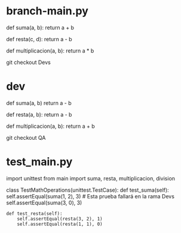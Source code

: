 # branch-main.py
def suma(a, b):
    return a + b

def resta(c, d):
    return a - b

def multiplicacion(a, b):
    return a * b
    
git checkout Devs
# dev
def suma(a, b)
    return a - b

def resta(a, b):
    return a - b

def multiplicacion(a, b):
    return a + b


git checkout QA
 # test_main.py

import unittest
from main import suma, resta, multiplicacion, division

class TestMathOperations(unittest.TestCase):
    def test_suma(self):
        self.assertEqual(suma(1, 2), 3)  # Esta prueba fallará en la rama Devs
        self.assertEqual(suma(3, 0), 3)

    def test_resta(self):
        self.assertEqual(resta(3, 2), 1)
        self.assertEqual(resta(1, 1), 0)





